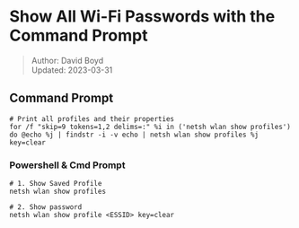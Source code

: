 # Show All Wi-Fi Passwords with the Command Prompt

> Author: David Boyd<br>
> Updated: 2023-03-31

## Command Prompt

``` batch
# Print all profiles and their properties
for /f "skip=9 tokens=1,2 delims=:" %i in ('netsh wlan show profiles') do @echo %j | findstr -i -v echo | netsh wlan show profiles %j key=clear
```

### Powershell & Cmd Prompt
```
# 1. Show Saved Profile
netsh wlan show profiles

# 2. Show password
netsh wlan show profile <ESSID> key=clear
```

